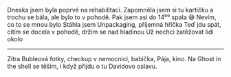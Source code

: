 Dneska jsem byla poprvé na rehabilitaci. Zapomněla jsem si tu kartičku a trochu se bála, ale bylo to v pohodě.
Pak jsem asi do 14⁰⁰ spala 😅
Nevím, co to se mnou bylo
Stáhla jsem Unpackaging, příjemná hříčka
Teď jdu spát, cítím se docela v pohodě, držím se nad hladinou
Už nechci zatěžovat lidi okolo

---
Zítra Bubleová fotky, checkup v nemocnici, babička, Pája, kino.
Na Ghost in the shell se těším, i když přijdu o tu Davidovo oslavu.